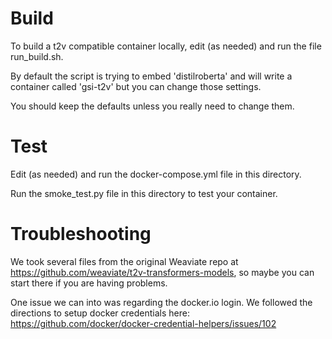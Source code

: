 
# Build

To build a t2v compatible container locally, edit (as needed) and run the file run_build.sh.

By default the script is trying to embed 'distilroberta' and will write a container called 'gsi-t2v' but you can change those settings.

You should keep the defaults unless you really need to change them.

# Test

Edit (as needed) and run the docker-compose.yml file in this directory.

Run the smoke_test.py file in this directory to test your container.

# Troubleshooting

We took several files from the original Weaviate repo at https://github.com/weaviate/t2v-transformers-models, so maybe you can start there if you are having problems.

One issue we can into was regarding the docker.io login.  We followed the directions to setup docker credentials here:  https://github.com/docker/docker-credential-helpers/issues/102


